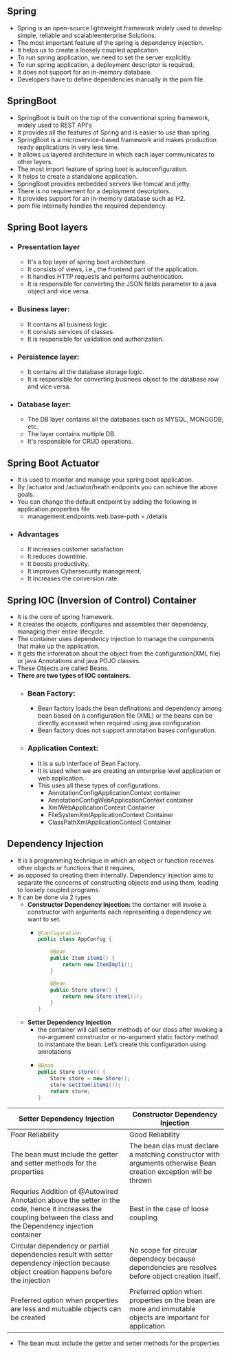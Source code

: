 ## Spring
- Spring is an open-source lightweight framework widely used to develop simple, reliable and scalableenterprise Solutions.
- The most important feature of the spring is dependency injection.
- It helps us to create a loosely coupled application.
- To run spring application, we need to set the server explicitly.
- To run spring application, a deployment descriptor is required.
- It does not support for an in-memory database.
- Developers have to define dependencies manually in the pom file.

## SpringBoot
- SpringBoot is built on the top of the conventional spring framework, widely used to REST API's
- It provides all the features of Spring and is easier to use than spring.
- SpringBoot is a microservice-based framework and makes production ready applications in very less time.
- It allows us layered architecture in which each layer communicates to other layers.
- The most import feature of spring boot is autoconfiguration.
- It helps to create a standalone application.
- SpringBoot provides embedded servers like tomcat and jetty.
- There is no requirement for a deployment descriptors.
- It provides support for an in-memory database such as H2.
- pom file internally handles the required dependency.

## Spring Boot layers
- ### Presentation layer
  - It's a top layer of spring boot architecture.
  - It consists of views, i.e., the frontend part of the application.
  - It handles HTTP requests and performs authentication.
  - It is responsible for converting the JSON fields parameter to a java object and vice versa.

- ### Business layer:
  - It contains all business logic.
  - It consists services of classes.
  - It is responsible for validation and authorization.

- ### Persistence layer:
  - It contains all the database storage logic.
  - It is responsible for converting businees object to the database row and vice versa.

- ### Database layer:
  - The DB layer contains all the databases such as MYSQL, MONGODB, etc.
  - The layer contains multiple DB.
  - It's responsible for CRUD operations.

## Spring Boot Actuator
- It is used to monitor and manage your spring boot application.
- By /actuator and /actuator/heath endpoints you can achieve the above goals.
- You can change the default endpoint by adding the following in application.properties file
  - management.endpoints.web.base-path = /details
- ### Advantages
  - It increases customer satisfaction
  - It reduces downtime.
  - It boosts productivity.
  - It improves Cybersecurity management.
  - It increases the conversion rate.

## Spring IOC (Inversion of Control) Container
- It is the core of spring framework.
- It creates the objects, configures and assembles their dependency, managing their entire lifecycle.
- The container uses dependency injection to manage the components that make up the application.
- It gets the information about the object from the configuration(XML file) or java Annotations and java POJO classes.
- These Objects are called Beans.
- **There are two types of IOC containers.**
  - ### Bean Factory:
    - Bean factory loads the bean definations and dependency among bean based on a configuration file (XML) or the beans can be directly accessed when required using java configuration.
    - Bean factory does not support annotation bases configuration.
    
  - ### Application Context:
    - It is a sub interface of Bean Factory.
    - It is used when we are creating an enterprise level application or web application.
    - This uses all these types of configurations.
      - AnnotationConfigApplicationContext container
      - AnnotationConfigWebApplicationContext container
      - XmlWebApplicationContext Container
      - FileSystemXmlApplicationContext Container
      - ClassPathXmlApplicationContect Container

## Dependency Injection
- It is a programming technique in which an object or function receives other objects or functions that it requires, 
- as opposed to creating them internally. Dependency injection aims to separate the concerns of constructing objects and using them, leading to loosely coupled programs.
- It can be done via 2 types
  - **Constructor Dependency Injection:** the container will invoke a constructor with arguments each representing a dependency we want to set.
    - ```java
      @Configuration
      public class AppConfig {
    
          @Bean
          public Item item1() {
              return new ItemImpl1();
          }
    
          @Bean
          public Store store() {
              return new Store(item1());
          }
      }
      ```
  - **Setter Dependency Injection**
    - the container will call setter methods of our class after invoking a no-argument constructor or no-argument static factory method to instantiate the bean. Let’s create this configuration using annotations
    - ```java
      @Bean
      public Store store() {
          Store store = new Store();
          store.setItem(item1());
          return store;
      }
      ```

| Setter Dependency Injection                                                                                                                                       | Constructor Dependency Injection                                                                |
|-------------------------------------------------------------------------------------------------------------------------------------------------------------------|-------------------------------------------------------------------------------------------------|
| Poor Reliability                                                                                                                                                  | Good Reliability                                                                                |
| The bean must include the getter and setter methods for the properties                                                                                            | The bean clas must declare a matching constructor with arguments otherwise Bean creation exception will be thrown |
| Requries Addition of @Autowired Annotation above the setter in the code, hence it increases the coupling between the class and the Dependency injection container | Best in the case of loose coupling                                                              |
| Circular dependency or partial dependencies result with setter dependency injection because object creation happens before the injection                          | No scope for circular dependecy because dependencies are resolves before object creation itself.|
| Preferred option when properties are less and mutuable objects can be created                                                                                     | Preferred option when properties on the bean are more and immutable objects are important for application|

  - The bean must include the getter and setter methods for the properties


